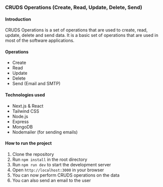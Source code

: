 ### CRUDS Operations (Create, Read, Update, Delete, Send)

#### Introduction

CRUDS Operations is a set of operations that are used to create, read, update, delete and send data. It is a basic set of operations that are used in most of the software applications.

#### Operations

- Create
- Read
- Update
- Delete
- Send (Email and SMTP)

#### Technologies used

- Next.js & React
- Tailwind CSS
- Node.js
- Express
- MongoDB
- Nodemailer (for sending emails)

#### How to run the project

1. Clone the repository
2. Run `npm install` in the root directory
3. Run `npm run dev` to start the development server
4. Open `http://localhost:3000` in your browser
5. You can now perform CRUDS operations on the data
6. You can also send an email to the user
